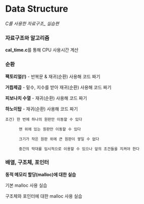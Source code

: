 # Data Structure 
*C를 사용한 자료구조_ 실습편*

### 자료구조와 알고리즘
**cal_time.c**를 통해 CPU 사용시간 계산

### 순환
**팩토리얼(!)** - 반복문 & 재귀(순환) 사용해 코드 짜기

**거듭제곱** - 밑수, 지수를 받아 재귀(순환) 사용해 코드 짜기

**피보나치 수열** - 재귀(순환) 사용해 코드 짜기

**하노이탑** - 재귀(순환) 사용해 코드 짜기

    조건) 한 번에 하나의 원판만 이동할 수 있다

          맨 위에 있는 원판만 이동할 수 있다

          크기가 작은 원판 위에 큰 원판이 쌓일 수 없다

          중간의 막대를 임시적으로 이용할 수 있으나 앞의 조건들을 지켜야 한다

### 배열, 구조체, 포인터
**동적 메모리 할당(malloc)에 대한 실습**
  
기본 malloc 사용 실습

구조체와 포인터에 대한 malloc 사용 실습
